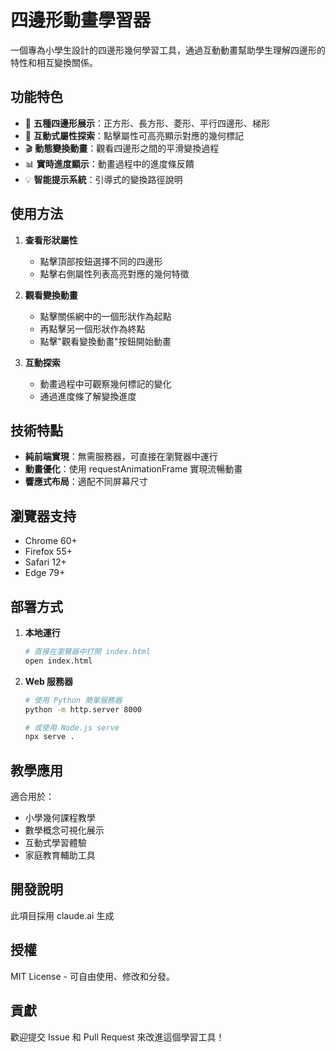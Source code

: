 # 四邊形動畫學習器

一個專為小學生設計的四邊形幾何學習工具，通過互動動畫幫助學生理解四邊形的特性和相互變換關係。

## 功能特色

- 🔷 **五種四邊形展示**：正方形、長方形、菱形、平行四邊形、梯形
- 🎯 **互動式屬性探索**：點擊屬性可高亮顯示對應的幾何標記
- 🎬 **動態變換動畫**：觀看四邊形之間的平滑變換過程
- 📊 **實時進度顯示**：動畫過程中的進度條反饋
- 💡 **智能提示系統**：引導式的變換路徑說明

## 使用方法

1. **查看形狀屬性**
   - 點擊頂部按鈕選擇不同的四邊形
   - 點擊右側屬性列表高亮對應的幾何特徵

2. **觀看變換動畫**
   - 點擊關係網中的一個形狀作為起點
   - 再點擊另一個形狀作為終點
   - 點擊"觀看變換動畫"按鈕開始動畫

3. **互動探索**
   - 動畫過程中可觀察幾何標記的變化
   - 通過進度條了解變換進度

## 技術特點

- **純前端實現**：無需服務器，可直接在瀏覽器中運行
- **動畫優化**：使用 requestAnimationFrame 實現流暢動畫
- **響應式布局**：適配不同屏幕尺寸

## 瀏覽器支持

- Chrome 60+
- Firefox 55+
- Safari 12+
- Edge 79+

## 部署方式

1. **本地運行**
   ```bash
   # 直接在瀏覽器中打開 index.html
   open index.html
   ```

2. **Web 服務器**
   ```bash
   # 使用 Python 簡單服務器
   python -m http.server 8000
   
   # 或使用 Node.js serve
   npx serve .
   ```

## 教學應用

適合用於：
- 小學幾何課程教學
- 數學概念可視化展示
- 互動式學習體驗
- 家庭教育輔助工具

## 開發說明

此項目採用 claude.ai 生成



## 授權

MIT License - 可自由使用、修改和分發。

## 貢獻

歡迎提交 Issue 和 Pull Request 來改進這個學習工具！